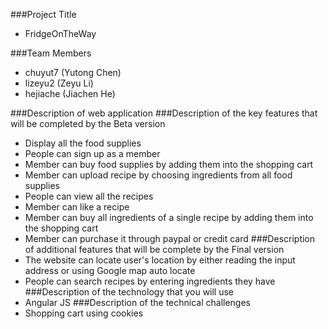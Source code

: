 ###Project Title
- FridgeOnTheWay

###Team Members
- chuyut7 (Yutong Chen)
- lizeyu2 (Zeyu Li)
- hejiache (Jiachen He)

###Description of web application
###Description of the key features that will be completed by the Beta version
- Display all the food supplies
- People can sign up as a member
- Member can buy food supplies by adding them into the shopping cart
- Member can upload recipe by choosing ingredients from all food supplies
- People can view all the recipes
- Member can like a recipe
- Member can buy all ingredients of a single recipe by adding them into the shopping cart
- Member can purchase it through paypal or credit card
###Description of additional features that will be complete by the Final version
- The website can locate user's location by either reading the input address or using Google map auto locate
- People can search recipes by entering ingredients they have
###Description of the technology that you will use
- Angular JS
###Description of the technical challenges
- Shopping cart using cookies
